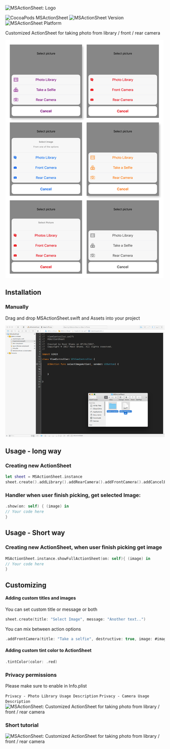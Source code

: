 ![MSActionSheet: Logo](http://i.imgur.com/UkbNlEj.png)

![CocoaPods MSActionSheet](http://i.imgur.com/ys0rzRs.png)
![MSActionSheet Version](http://i.imgur.com/1LmYVqf.png)
![MSActionSheet Platform](http://i.imgur.com/S79aHIK.png)

Customized ActionSheet for taking photo from library / front / rear camera

![MSActionSheet: screenshot](https://raw.githubusercontent.com/MaorS/MSActionSheet/master/Example/media/screenshots.png)



## Installation

### Manually

Drag and drop MSActionSheet.swift and Assets into your project

![MSActionSheet: installation](https://raw.githubusercontent.com/MaorS/MSActionSheet/master/Example/media/install.gif)


## Usage - long way

### Creating new ActionSheet

```swift
let sheet = MSActionSheet.instance
sheet.create().addLibrary().addRearCamera().addFrontCamera().addCancelButton().show(on: self)
```

### Handler when user finish picking, get selected Image:

```swift
.show(on: self) { (image) in
// Your code here
}
```



## Usage - Short way
### Creating new ActionSheet, when user finish picking get image

```swift
MSActionSheet.instance.showFullActionSheet(on: self){ (image) in
// Your code here
}
```

## Customizing
#### Adding custom titles and images
You can set custom title or message or both

```swift
sheet.create(title: "Select Image", message: "Another text..")
```
You can mix between action options
```swift
.addFrontCamera(title: "Take a selfie", destructive: true, image: #imageLiteral(resourceName: "selfie"))
```

#### Adding custom tint color to ActionSheet
```swift
.tintColor(color: .red)
```


### Privacy permissions
Please make sure to enable in Info.plist

```Privacy - Photo Library Usage Description```
```Privacy - Camera Usage Description```
![MSActionSheet: Customized ActionSheet for taking photo from library / front / rear camera](http://i.imgur.com/oAeYJwy.png)

### Short tutorial

![MSActionSheet: Customized ActionSheet for taking photo from library / front / rear camera](https://github.com/MaorS/MSActionSheet/blob/master/Example/media/fullActionSheet.gif?raw=true)
